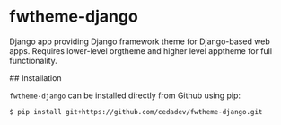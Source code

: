 # fwtheme-django

Django app providing Django framework theme for Django-based web apps. Requires lower-level orgtheme and higher level apptheme for full functionality.

## Installation

`fwtheme-django` can be installed directly from Github using pip:

```
$ pip install git+https://github.com/cedadev/fwtheme-django.git
```